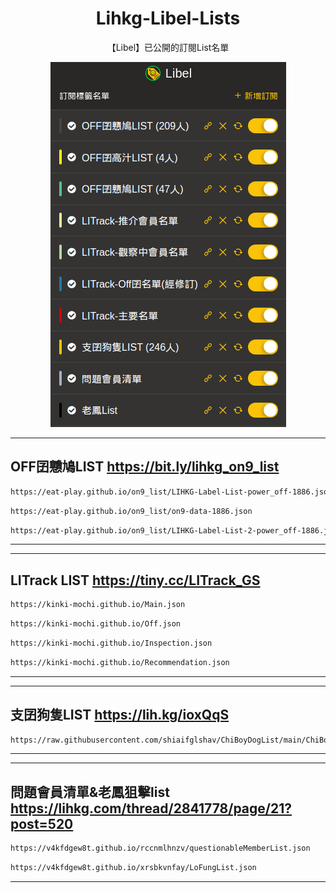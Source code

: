 <p>
  <h1 align="center">Lihkg-Libel-Lists</h1>
  <p align="center">
  <p align="center">【Libel】已公開的訂閱List名單</p>
  <p align="center">
     <img src="./Img/P_List.png" alt="Lists" />
  </p>
</p>

***
## OFF囝戇鳩LIST https://bit.ly/lihkg_on9_list
```bash
https://eat-play.github.io/on9_list/LIHKG-Label-List-power_off-1886.json
```

```bash 
https://eat-play.github.io/on9_list/on9-data-1886.json 
```

```bash
https://eat-play.github.io/on9_list/LIHKG-Label-List-2-power_off-1886.json 
```
***

***
## LITrack LIST https://tiny.cc/LITrack_GS
```bash
https://kinki-mochi.github.io/Main.json
```
```bash
https://kinki-mochi.github.io/Off.json
```
```bash
https://kinki-mochi.github.io/Inspection.json
```
```bash
https://kinki-mochi.github.io/Recommendation.json
```
***

***
## 支囝狗隻LIST https://lih.kg/ioxQqS
```bash
https://raw.githubusercontent.com/shiaifglshav/ChiBoyDogList/main/ChiBoyDogList.json
```
***

***
## 問題會員清單&老鳳狙擊list https://lihkg.com/thread/2841778/page/21?post=520
```bash
https://v4kfdgew8t.github.io/rccnmlhnzv/questionableMemberList.json
```
```bash
https://v4kfdgew8t.github.io/xrsbkvnfay/LoFungList.json
```
***
